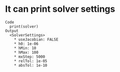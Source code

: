 # It can print solver settings

    Code
      print(solver)
    Output
      <SolverSettings>
        * useJacobian: FALSE
        * h0: 1e-06
        * hMin: 10
        * hMax: 100
        * mxStep: 5000
        * relTol: 1e-05
        * absTol: 1e-10

